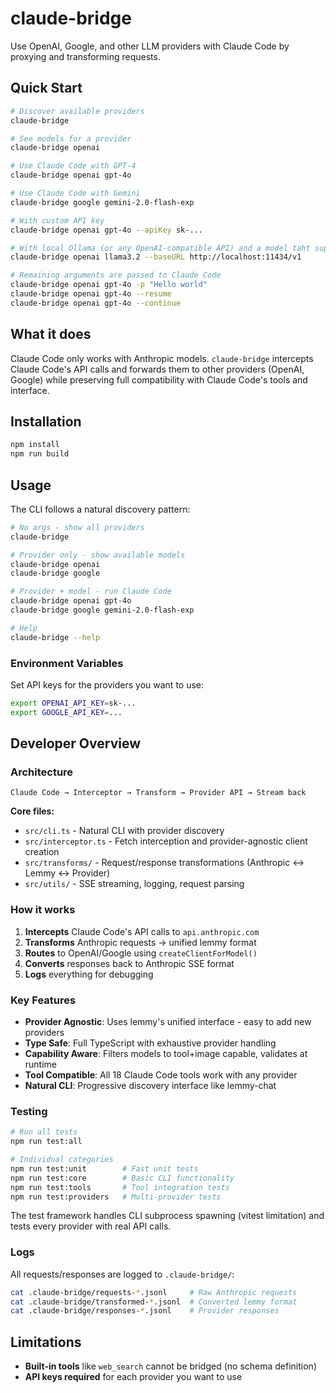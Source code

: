 # claude-bridge

Use OpenAI, Google, and other LLM providers with Claude Code by proxying and transforming requests.

## Quick Start

```bash
# Discover available providers
claude-bridge

# See models for a provider
claude-bridge openai

# Use Claude Code with GPT-4
claude-bridge openai gpt-4o

# Use Claude Code with Gemini
claude-bridge google gemini-2.0-flash-exp

# With custom API key
claude-bridge openai gpt-4o --apiKey sk-...

# With local Ollama (or any OpenAI-compatible API) and a model taht supports tool use/function calls
claude-bridge openai llama3.2 --baseURL http://localhost:11434/v1

# Remaining arguments are passed to Claude Code
claude-bridge openai gpt-4o -p "Hello world"
claude-bridge openai gpt-4o --resume
claude-bridge openai gpt-4o --continue
```

## What it does

Claude Code only works with Anthropic models. `claude-bridge` intercepts Claude Code's API calls and forwards them to other providers (OpenAI, Google) while preserving full compatibility with Claude Code's tools and interface.

## Installation

```bash
npm install
npm run build
```

## Usage

The CLI follows a natural discovery pattern:

```bash
# No args - show all providers
claude-bridge

# Provider only - show available models
claude-bridge openai
claude-bridge google

# Provider + model - run Claude Code
claude-bridge openai gpt-4o
claude-bridge google gemini-2.0-flash-exp

# Help
claude-bridge --help
```

### Environment Variables

Set API keys for the providers you want to use:

```bash
export OPENAI_API_KEY=sk-...
export GOOGLE_API_KEY=...
```

## Developer Overview

### Architecture

```
Claude Code → Interceptor → Transform → Provider API → Stream back
```

**Core files:**

- `src/cli.ts` - Natural CLI with provider discovery
- `src/interceptor.ts` - Fetch interception and provider-agnostic client creation
- `src/transforms/` - Request/response transformations (Anthropic ↔ Lemmy ↔ Provider)
- `src/utils/` - SSE streaming, logging, request parsing

### How it works

1. **Intercepts** Claude Code's API calls to `api.anthropic.com`
2. **Transforms** Anthropic requests → unified lemmy format
3. **Routes** to OpenAI/Google using `createClientForModel()`
4. **Converts** responses back to Anthropic SSE format
5. **Logs** everything for debugging

### Key Features

- **Provider Agnostic**: Uses lemmy's unified interface - easy to add new providers
- **Type Safe**: Full TypeScript with exhaustive provider handling
- **Capability Aware**: Filters models to tool+image capable, validates at runtime
- **Tool Compatible**: All 18 Claude Code tools work with any provider
- **Natural CLI**: Progressive discovery interface like lemmy-chat

### Testing

```bash
# Run all tests
npm run test:all

# Individual categories
npm run test:unit        # Fast unit tests
npm run test:core        # Basic CLI functionality
npm run test:tools       # Tool integration tests
npm run test:providers   # Multi-provider tests
```

The test framework handles CLI subprocess spawning (vitest limitation) and tests every provider with real API calls.

### Logs

All requests/responses are logged to `.claude-bridge/`:

```bash
cat .claude-bridge/requests-*.jsonl     # Raw Anthropic requests
cat .claude-bridge/transformed-*.jsonl  # Converted lemmy format
cat .claude-bridge/responses-*.jsonl    # Provider responses
```

## Limitations

- **Built-in tools** like `web_search` cannot be bridged (no schema definition)
- **API keys required** for each provider you want to use
